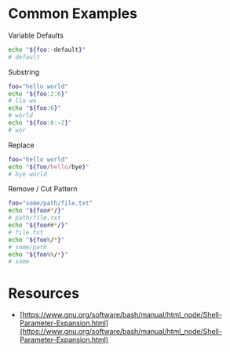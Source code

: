 # Common Examples

Variable Defaults
```bash
echo "${foo:-default}"
# default
```

Substring
```bash
foo="hello world"
echo "${foo:2:6}"
# llo wo
echo "${foo:6}"
# world
echo "${foo:6:-2}"
# wor
```

Replace
```bash
foo="hello world"
echo "${foo/hello/bye}"
# bye world
```

Remove / Cut Pattern
```bash
foo="some/path/file.txt"
echo "${foo#*/}"
# path/file.txt
echo "${foo##*/}"
# file.txt
echo "${foo%/*}"
# some/path
echo "${foo%%/*}"
# some
```
# Resources

- [https://www.gnu.org/software/bash/manual/html_node/Shell-Parameter-Expansion.html](https://www.gnu.org/software/bash/manual/html_node/Shell-Parameter-Expansion.html)